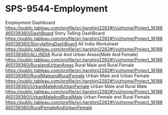 # SPS-9544-Employment
Employment
Dashboard 
https://public.tableau.com/profile/sri.harshini2282#!/vizhome/Project_16188465139360/DashBoard
Story Telling DashBoard 
https://public.tableau.com/profile/sri.harshini2282#!/vizhome/Project_16188465139360/StorytellingDashBoard
All India Worksheet 
https://public.tableau.com/profile/sri.harshini2282#!/vizhome/Project_16188465139360/ALLINDIA
Rural And Urban Areas(Male And Female) 
https://public.tableau.com/profile/sri.harshini2282#!/vizhome/Project_16188465139360/RuralandUrbanAreas
Rural Male and Rural Female 
https://public.tableau.com/profile/sri.harshini2282#!/vizhome/Project_16188465139360/RuralMaleandRuralFemale
Urban Male and Urban Female 
https://public.tableau.com/profile/sri.harshini2282#!/vizhome/Project_16188465139360/UrbanMaleAndUrbanFemale
Urban Male and Rural Male 
https://public.tableau.com/profile/sri.harshini2282#!/vizhome/Project_16188465139360/UrbanMaleAndRuralMale
Urban Female and Rural Female 
https://public.tableau.com/profile/sri.harshini2282#!/vizhome/Project_16188465139360/RuralFemaleAndUrbanFemale 
